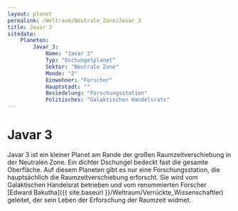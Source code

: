 ```yaml
---
layout: planet
permalink: /Weltraum/Neutrale_Zone/Javar_3
title: Javar 3
sitedata:
    Planeten:
        Javar_3:
            Name: "Javar 3"
            Typ: "Dschungelplanet"
            Sektor: "Neutrale Zone"
            Monde: "2"
            Einwohner: "Forscher"
            Hauptstadt: ""
            Besiedelung: "Forschungsstation"
            Politisches: "Galaktischen Handelsrats"
---
```


# Javar 3

Javar 3 ist ein kleiner Planet am Rande der großen Raumzeitverschiebung in der Neutralen Zone. Ein dichter Dschungel bedeckt fast die gesamte Oberfläche. Auf diesem Planeten gibt es nur eine Forschungsstation, die hauptsächlich die Raumzeitverschiebung erforscht. Sie wird vom Galaktischen Handelsrat betrieben und vom renommierten Forscher [Edward Bakutha]({{ site.baseurl }}/Weltraum/Verrückte_Wissenschaftler) geleitet, der sein Leben der Erforschung der Raumzeit widmet.

